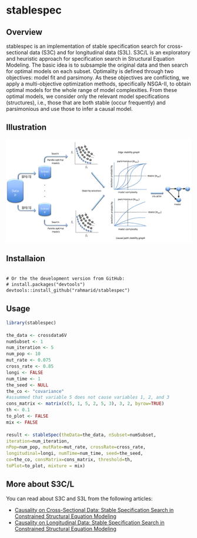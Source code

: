 <!-- README.md is generated from README.Rmd. Please edit that file -->
stablespec
==========

Overview
--------

stablespec is an implementation of stable specification search for cross-sectional data (S3C) and for longitudinal data (S3L). S3C/L is an exploratory and heuristic approach for specification search in Structural Equation Modeling. The basic idea is to subsample the original data and then search for optimal models on each subset. Optimality is defined through two objectives: model fit and parsimony. As these objectives are conflicting, we apply a multi-objective optimization methods, specifically NSGA-II, to obtain optimal models for the whole range of model complexities. From these optimal models, we consider only the relevant model specifications (structures), i.e., those that are both stable (occur frequently) and parsimonious and use those to infer a causal model.

Illustration
------------

<img src="method.png" align="center" />

Installaion
-----------

``` install.packages("stablespec")
   
# Or the the development version from GitHub:
# install.packages("devtools")
devtools::install_github("rahmarid/stablespec")
```

Usage
-----

``` r
library(stablespec)

the_data <- crossdata6V
numSubset <- 1
num_iteration <- 5
num_pop <- 10
mut_rate <- 0.075
cross_rate <- 0.85
longi <- FALSE
num_time <- 1
the_seed <- NULL
the_co <- "covariance"
#assummed that variable 5 does not cause variables 1, 2, and 3
cons_matrix <- matrix(c(5, 1, 5, 2, 5, 3), 3, 2, byrow=TRUE)
th <- 0.1
to_plot <- FALSE
mix <- FALSE

result <- stableSpec(theData=the_data, nSubset=numSubset,
iteration=num_iteration,
nPop=num_pop, mutRate=mut_rate, crossRate=cross_rate,
longitudinal=longi, numTime=num_time, seed=the_seed,
co=the_co, consMatrix=cons_matrix, threshold=th,
toPlot=to_plot, mixture = mix)
```

More about S3C/L
----------------

You can read about S3C and S3L from the following articles:

-   [Causality on Cross-Sectional Data: Stable Specification Search in Constrained Structural Equation Modeling](http://www.sciencedirect.com/science/article/pii/S1568494616305130)
-   [Causality on Longitudinal Data: Stable Specification Search in Constrained Structural Equation Modeling](https://arxiv.org/abs/1605.06838)
